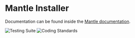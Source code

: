 # Mantle Installer

Documentation can be found inside the [Mantle documentation](https://mantle.alley.co/).

![Testing Suite](https://github.com/alleyinteractive/mantle-installer/workflows/Testing%20Suite/badge.svg)
![Coding Standards](https://github.com/alleyinteractive/mantle-installer/workflows/Coding%20Standards/badge.svg)
